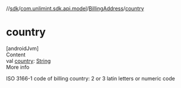 //[sdk](../../../index.md)/[com.unlimint.sdk.api.model](../index.md)/[BillingAddress](index.md)/[country](country.md)



# country  
[androidJvm]  
Content  
val [country](country.md): [String](https://kotlinlang.org/api/latest/jvm/stdlib/kotlin/-string/index.html)  
More info  


ISO 3166-1 code of billing country: 2 or 3 latin letters or numeric code

  



